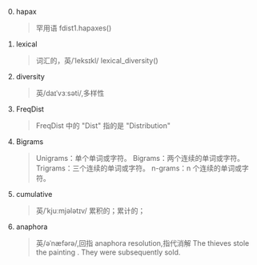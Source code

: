 0. hapax
    >罕用语
    >fdist1.hapaxes()
0. lexical
   >词汇的，英/ˈleksɪkl/
   >lexical_diversity()
0. diversity
   >英/daɪˈvɜːsəti/,多样性
0. FreqDist
   >FreqDist 中的 "Dist" 指的是 "Distribution"
0. Bigrams
   >Unigrams：单个单词或字符。
   >Bigrams：两个连续的单词或字符。
   >Trigrams：三个连续的单词或字符。
   >n-grams：n 个连续的单词或字符。
0. cumulative
   >英/ˈkjuːmjələtɪv/
   >累积的；累计的；
0. anaphora
   > 英/əˈnæfərə/,回指
   > anaphora resolution,指代消解
   > The thieves stole the painting . They were subsequently sold.
  
